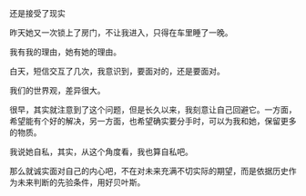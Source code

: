 

还是接受了现实

昨天她又一次锁上了房门，不让我进入，只得在车里睡了一晚。

我有我的理由，她有她的理由。

白天，短信交互了几次，我意识到，要面对的，还是要面对。

我们的世界观，差异很大。

很早，其实就注意到了这个问题，但是长久以来，我刻意让自己回避它。一方面，希望能有个好的解决，另一方面，也希望确实要分手时，可以为我和她，保留更多的物质。

我说她自私，其实，从这个角度看，我也算自私吧。

那么就诚实面对自己的内心吧，不在对未来充满不切实际的期望，而是依据历史作为未来判断的先验条件，用好贝叶斯。



